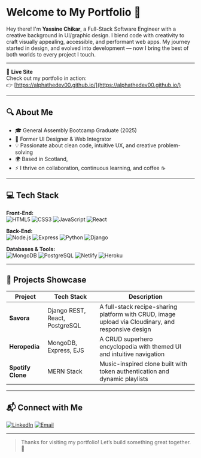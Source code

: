 # Welcome to My Portfolio 👋

Hey there! I'm **Yassine Chikar**, a Full-Stack Software Engineer with a creative background in UI/graphic design. I blend code with creativity to craft visually appealing, accessible, and performant web apps. My journey started in design, and evolved into development — now I bring the best of both worlds to every project I touch.

---

📍 **Live Site**  
Check out my portfolio in action:  
👉 [https://alphathedev00.github.io/](https://alphathedev00.github.io/)

---

## 🔍 About Me

- 🎓 General Assembly Bootcamp Graduate (2025)
- 💼 Former UI Designer & Web Integrator
- 💡 Passionate about clean code, intuitive UX, and creative problem-solving
- 🌍 Based in Scotland, 
- ⚡ I thrive on collaboration, continuous learning, and coffee ☕️

---

## 💻 Tech Stack

**Front-End:**  
![HTML5](https://img.shields.io/badge/-HTML5-E34F26?style=flat&logo=html5&logoColor=ffffff)
![CSS3](https://img.shields.io/badge/-CSS3-1572B6?style=flat&logo=css3)
![JavaScript](https://img.shields.io/badge/-JavaScript-F7DF1E?style=flat&logo=javascript&logoColor=000)
![React](https://img.shields.io/badge/-React-61DAFB?style=flat&logo=react)

**Back-End:**  
![Node.js](https://img.shields.io/badge/-Node.js-339933?style=flat&logo=node.js&logoColor=ffffff)
![Express](https://img.shields.io/badge/-Express-000000?style=flat&logo=express&logoColor=ffffff)
![Python](https://img.shields.io/badge/-Python-3776AB?style=flat&logo=python&logoColor=ffffff)
![Django](https://img.shields.io/badge/-Django-092E20?style=flat&logo=django&logoColor=ffffff)

**Databases & Tools:**  
![MongoDB](https://img.shields.io/badge/-MongoDB-47A248?style=flat&logo=mongodb&logoColor=ffffff)
![PostgreSQL](https://img.shields.io/badge/-PostgreSQL-336791?style=flat&logo=postgresql)
![Netlify](https://img.shields.io/badge/-Netlify-00C7B7?style=flat&logo=netlify&logoColor=ffffff)
![Heroku](https://img.shields.io/badge/-Heroku-430098?style=flat&logo=heroku&logoColor=ffffff)

---

## 📂 Projects Showcase

| Project | Tech Stack | Description |
|--------|------------|-------------|
| **Savora** | Django REST, React, PostgreSQL | A full-stack recipe-sharing platform with CRUD, image upload via Cloudinary, and responsive design |
| **Heropedia** | MongoDB, Express, EJS | A CRUD superhero encyclopedia with themed UI and intuitive navigation |
| **Spotify Clone** | MERN Stack | Music-inspired clone built with token authentication and dynamic playlists |

---

## 📬 Connect with Me

[![LinkedIn](https://img.shields.io/badge/-LinkedIn-0A66C2?style=flat&logo=linkedin&logoColor=ffffff)](https://linkedin.com/in/yassinechikar)
[![Email](https://img.shields.io/badge/-Email-D14836?style=flat&logo=gmail&logoColor=ffffff)](mailto:yassinechikar@gmail.com)

---

> Thanks for visiting my portfolio! Let’s build something great together. 🚀
